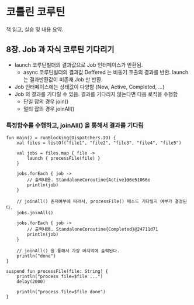 # 코틀린 코루틴
책 읽고, 실습 및 내용 요약.

## 8장. Job 과 자식 코루틴 기다리기
- launch 코루틴빌더의 결과값으로 Job 인터페이스가 반환됨.
    - async 코루틴빌더의 결과값 Deffered 는 비동기 호출의 결과를 반환. launch 는 결과반환값이 미존재.Job 만 반환.
- Job 인터페이스에는 상태값이 다양함 (New, Active, Completed, ...)
- Job 의 결과를 기다릴 수 있음. 결과를 기다리지 않는다면 다음 로직을 수행함 
    - 단일 잡의 경우 join()
    - 멀티 잡의 경우 joinAll() 

### 특정함수를 수행하고, joinAll() 을 통해서 결과를 기다림
```
fun main() = runBlocking(Dispatchers.IO) {
    val files = listOf("file1", "file2", "file3", "file4", "file5")

    val jobs = files.map { file ->
        launch { processFile(file) }
    }

    jobs.forEach { job ->
        // 출력내용. StandaloneCoroutine{Active}@6e51066e
        println(job)
    }

    // joinAll() 존재여부에 따라서, processFile() 메소드 기다릴지 여부가 결정된다.
    jobs.joinAll()

    jobs.forEach { job ->
        // 출력내용. StandaloneCoroutine{Completed}@24711d71
        println(job)
    }

    // joinAll() 을 통해서 가장 마지막에 출력된다.
    println("done")
}

suspend fun processFile(file: String) {
    println("process file=$file ...")
    delay(2000)

    println("process file=$file done")
}
```